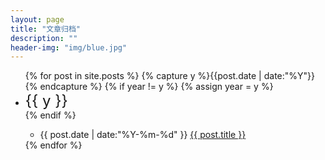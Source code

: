 ```yaml
---
layout: page
title: "文章归档"
description: ""
header-img: "img/blue.jpg"
---
```


<ul class="listing">
{% for post in site.posts %}
  {% capture y %}{{post.date | date:"%Y"}}{% endcapture %}
  {% if year != y %}
    {% assign year = y %}
    <li class="listing-seperator"><font size="5">{{ y }}</font></li>
  {% endif %}
  <ul>
    <li class="listing-item">
    	<time datetime="{{ post.date | date:"%Y-%m-%d" }}">{{ post.date | date:"%Y-%m-%d" }}</time>
    	<a href="{{ post.url }}" title="{{ post.title }}">{{ post.title }}</a>
    </li>
  </ul>
{% endfor %}
</ul>

